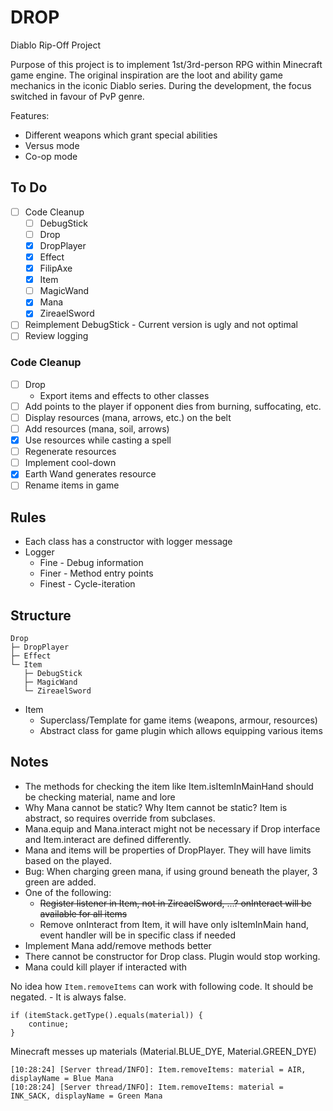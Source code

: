 # DROP

Diablo Rip-Off Project

Purpose of this project is to implement 1st/3rd-person RPG within Minecraft game
engine. The original inspiration are the loot and ability game mechanics in the
iconic Diablo series. During the development, the focus switched in favour of
PvP genre.

Features:

* Different weapons which grant special abilities
* Versus mode
* Co-op mode

## To Do

* [ ] Code Cleanup
    * [ ] DebugStick
    * [ ] Drop
    * [x] DropPlayer
    * [x] Effect
    * [x] FilipAxe
    * [x] Item
    * [ ] MagicWand
    * [x] Mana
    * [x] ZireaelSword
* [ ] Reimplement DebugStick - Current version is ugly and not optimal
* [ ] Review logging

### Code Cleanup

* [ ] Drop
    * Export items and effects to other classes 
* [ ] Add points to the player if opponent dies from burning, suffocating, etc.
* [ ] Display resources (mana, arrows, etc.) on the belt
* [ ] Add resources (mana, soil, arrows)
* [x] Use resources while casting a spell
* [ ] Regenerate resources
* [ ] Implement cool-down
* [x] Earth Wand generates resource
* [ ] Rename items in game

## Rules

* Each class has a constructor with logger message
* Logger
    * Fine - Debug information
    * Finer - Method entry points
    * Finest - Cycle-iteration

## Structure

```text
Drop
├─ DropPlayer
├─ Effect
└─ Item
   ├─ DebugStick
   ├─ MagicWand
   └─ ZireaelSword
```

* Item
    * Superclass/Template for game items (weapons, armour, resources)
    * Abstract class for game plugin which allows equipping various items

## Notes

* The methods for checking the item like Item.isItemInMainHand should be checking material, name and lore
* Why Mana cannot be static? Why Item cannot be static? Item is abstract, so requires override from subclases. 
* Mana.equip and Mana.interact might not be necessary if Drop interface and Item.interact are defined differently. 
* Mana and items will be properties of DropPlayer. They will have limits based on the played.
* Bug: When charging green mana, if using ground beneath the player, 3 green are added.
* One of the following:
    * ~~Register listener in Item, not in ZireaelSword, ...? onInteract will be available for all items~~
    * Remove onInteract from Item, it will have only isItemInMain hand, event handler will be in specific class if needed
* Implement Mana add/remove methods better
* There cannot be constructor for Drop class. Plugin would stop working.
* Mana could kill player if interacted with

No idea how `Item.removeItems` can work with following code. It should be negated. - It is always false.
```text
if (itemStack.getType().equals(material)) {
    continue;
}
```
Minecraft messes up materials (Material.BLUE_DYE, Material.GREEN_DYE)
```text
[10:28:24] [Server thread/INFO]: Item.removeItems: material = AIR, displayName = Blue Mana
[10:28:24] [Server thread/INFO]: Item.removeItems: material = INK_SACK, displayName = Green Mana
```

